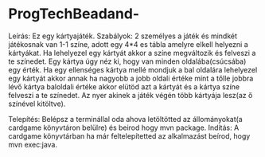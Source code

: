 # ProgTechBeadand-

Leírás: Ez egy kártyajáték.
Szabályok: 2 személyes a játék és mindkét játékosnak van 1-1 színe, adott egy 4*4 es tábla amelyre elkell helyezni a kártyákat.
Ha lehelyezel egy kártyát akkor a színe megváltozik és felveszi a te színedet.
Egy kártya úgy néz ki, hogy van minden oldalába(csúcsába) egy érték. 
Ha egy ellenséges kártya mellé mondjuk a bal oldalára lehelyezel egy kártyát akkor annak ha nagyobb a jobb oldali értéke mint a tőlle jobbra lévő kártya baloldali értéke akkor elütöd azt a kártyát és a kártya színe felveszi a te színedet.
Az nyer akinek a játék végén több kártyája lesz(az ő színével kitöltve).

Telepítés:
Belépsz a terminállal oda ahova letöltötted az állományokat(a cardgame könyvtáron belülre) és beirod hogy mvn package.
Indítás:
A cardgame könyvtárban ha már feltelepítetted az alkalmazást beírod, hogy mvn exec:java.
